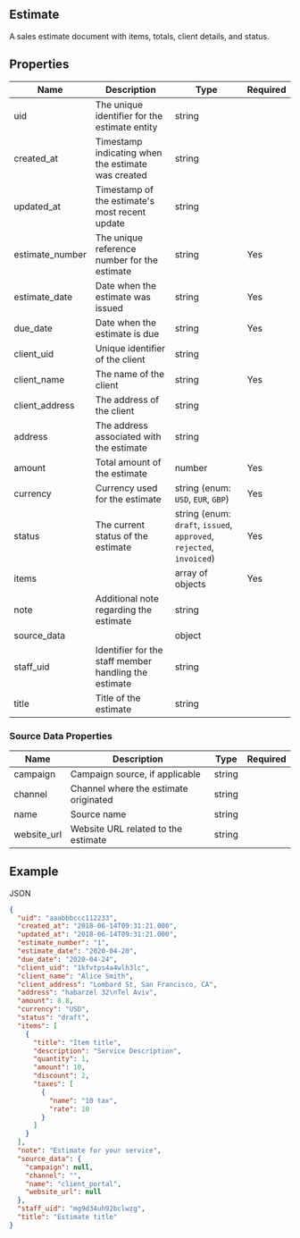 ## Estimate

A sales estimate document with items, totals, client details, and status.

## Properties

| Name | Description | Type | Required |
| --- | --- | --- | --- |
| uid | The unique identifier for the estimate entity | string |  |
| created_at | Timestamp indicating when the estimate was created | string |  |
| updated_at | Timestamp of the estimate's most recent update | string |  |
| estimate_number | The unique reference number for the estimate | string | Yes |
| estimate_date | Date when the estimate was issued | string | Yes |
| due_date | Date when the estimate is due | string | Yes |
| client_uid | Unique identifier of the client | string |  |
| client_name | The name of the client | string | Yes |
| client_address | The address of the client | string |  |
| address | The address associated with the estimate | string |  |
| amount | Total amount of the estimate | number | Yes |
| currency | Currency used for the estimate | string (enum: `USD`, `EUR`, `GBP`) | Yes |
| status | The current status of the estimate | string (enum: `draft`, `issued`, `approved`, `rejected`, `invoiced`) | Yes |
| items |  | array of objects | Yes |
| note | Additional note regarding the estimate | string |  |
| source_data |  | object |  |
| staff_uid | Identifier for the staff member handling the estimate | string |  |
| title | Title of the estimate | string |  |

### Source Data Properties

| Name | Description | Type | Required |
| --- | --- | --- | --- |
| campaign | Campaign source, if applicable | string |  |
| channel | Channel where the estimate originated | string |  |
| name | Source name | string |  |
| website_url | Website URL related to the estimate | string |  |

## Example

JSON

```json
{
  "uid": "aaabbbccc112233",
  "created_at": "2018-06-14T09:31:21.000",
  "updated_at": "2018-06-14T09:31:21.000",
  "estimate_number": "1",
  "estimate_date": "2020-04-20",
  "due_date": "2020-04-24",
  "client_uid": "1kfvtps4a4wlh3lc",
  "client_name": "Alice Smith",
  "client_address": "Lombard St, San Francisco, CA",
  "address": "habarzel 32\nTel Aviv",
  "amount": 8.8,
  "currency": "USD",
  "status": "draft",
  "items": [
    {
      "title": "Item title",
      "description": "Service Description",
      "quantity": 1,
      "amount": 10,
      "discount": 2,
      "taxes": [
        {
          "name": "10 tax",
          "rate": 10
        }
      ]
    }
  ],
  "note": "Estimate for your service",
  "source_data": {
    "campaign": null,
    "channel": "",
    "name": "client_portal",
    "website_url": null
  },
  "staff_uid": "mg9d34uh92bclwzg",
  "title": "Estimate title"
}
```